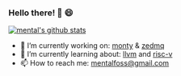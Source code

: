 ### Hello there! 👋 :smile:

[![mental's github stats](https://github-readme-stats.vercel.app/api?username=mental32&theme=onedark&show_icons=true)](https://github.com/anuraghazra/github-readme-stats)

  * 🔭 I’m currently working on: [monty](https://github.com/mental32/monty) & [zedmq](https://github.com/mental32/zedmq)
  * 🌱 I’m currently learning about: [llvm](https://llvm.org/docs/) and [risc-v](https://riscv.org/)
  * 📫 How to reach me: mentalfoss@gmail.com
